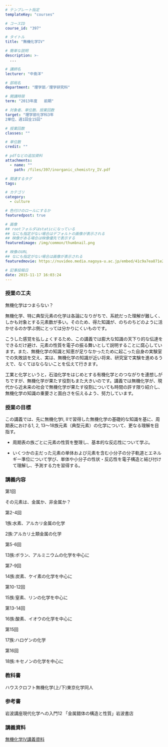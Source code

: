 ```yaml
---
# テンプレート指定
templateKey: "courses"

# コースID
course_id: "397"

# タイトル
title: "無機化学IV"

# 簡単な説明
description: >-
  ...

# 講師名
lecturer: "中島洋"

# 部局名
department: "理学部／理学研究科"

# 開講時限
term: "2013年度	前期"

# 対象者、単位数、授業回数
target: "理学部化学科3年
2単位、週1回全15回"

# 授業回数
classes: ""

# 単位数
credit: ""

# pdfなどの追加資料
attachments: 
  - name: "" 
    path: /files/397/inorganic_chemistry_IV.pdf

# 関連するタグ
tags:

# カテゴリ
category:
  - culture

# 色付けのロールにするか
featuredpost: true

# 画像
## rootフォルダはstaticになっている
## なにも指定がない場合はデフォルトの画像が表示される
## 映像がある場合は映像優先で表示する
featuredimage: /img/common/thumbnail.png

# 映像のURL
## なにも指定がない場合は画像が表示される
featuredmovie: https://nuvideo.media.nagoya-u.ac.jp/embed/41c9a7ea871e2c0a0300f774c115df071c061c86

# 記事投稿日
date: 2015-11-17 16:03:24
---
```


### 授業の工夫


無機化学はつまらない？

無機化学、特に典型元素の化学は各論になりがちで、系統だった理解が難しく、しかも対象とする元素数が多い。そのため、得た知識が、のちのちどのように活かせるのか学ぶ側にとっては分かりにくいものです。

こうした感覚を払しょくするため、この講義では膨大な知識の天下り的な伝達をできるだけ避け、元素の性質を電子の振る舞いとして説明することに腐心しています。また、無機化学の知識と知恵が足りなかったために起こった自身の実験室での失敗談を交え、実は、無機化学の知識が近い将来、研究室で実験を進めるうえで、なくてはならないことを伝えて行きます。

工業と化学というと，石油化学をはじめとする有機化学とのつながりを連想しがちですが、無機化学が果たす役割もまた大きいのです。講義では無機化学が、現代から近未来の社会で無機化学が果たす役割についても時間の許す限り紹介し、無機化学の知識の重要さと面白さを伝えるよう、努力しています。


### 授業の目標


この講義では、先に無機化学I, IIで習得した無機化学の基礎的な知識を基に、周期表における1, 2, 13〜18族元素（典型元素）の化学について、更なる理解を目指す。


* 周期表の族ごとに元素の性質を整理し、基本的な反応性について学ぶ。

* いくつかの主だった元素の単体および元素を含む小分子の分子軌道とエネルギー準位について学び、単体や小分子の性状・反応性を電子構造と結び付けて理解し、予測する力を習得する。


### 講義内容


第1回

その元素は、金属か、非金属か？

第2-4回

1族:水素、アルカリ金属の化学

2族:アルカリ土類金属の化学

第5-6回

13族:ボラン、アルミニウムの化学を中心に

第7-9回

14族:炭素、ケイ素の化学を中心に

第10-12回

15族:窒素、リンの化学を中心に

第13-14回

16族:酸素、イオウの化学を中心に

第15回

17族:ハロゲンの化学

第16回

18族:キセノンの化学を中心に


### 教科書


ハウスクロフト無機化学(上/下)東京化学同人


### 参考書


岩波講座現代化学への入門12 「金属錯体の構造と性質」岩波書店


### 講義資料


[無機化学IV講義資料](/files/397/inorganic_chemistry_IV.pdf) 


